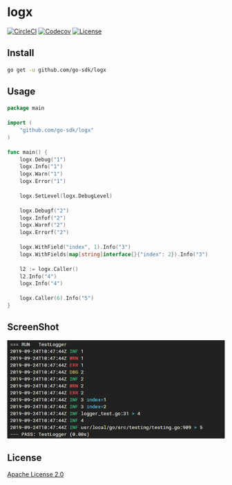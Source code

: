 # logx

[![CircleCI](https://github.com/go-sdk/logx/workflows/Go/badge.svg)](https://github.com/go-sdk/logx/actions)
[![Codecov](https://img.shields.io/codecov/c/github/go-sdk/logx)](https://codecov.io/gh/go-sdk/logx)
[![License](https://img.shields.io/badge/license-Apache%20License%202.0-blue)](./LICENSE)

## Install

```bash
go get -u github.com/go-sdk/logx
```

## Usage

```go
package main

import (
	"github.com/go-sdk/logx"
)

func main() {
	logx.Debug("1")
	logx.Info("1")
	logx.Warn("1")
	logx.Error("1")

	logx.SetLevel(logx.DebugLevel)

	logx.Debugf("2")
	logx.Infof("2")
	logx.Warnf("2")
	logx.Errorf("2")

	logx.WithField("index", 1).Info("3")
	logx.WithFields(map[string]interface{}{"index": 2}).Info("3")

	l2 := logx.Caller()
	l2.Info("4")
	logx.Info("4")

	logx.Caller(6).Info("5")
}
```

## ScreenShot

![ScreenShot](./screenshot/1.png)

## License

[Apache License 2.0](./LICENSE)
